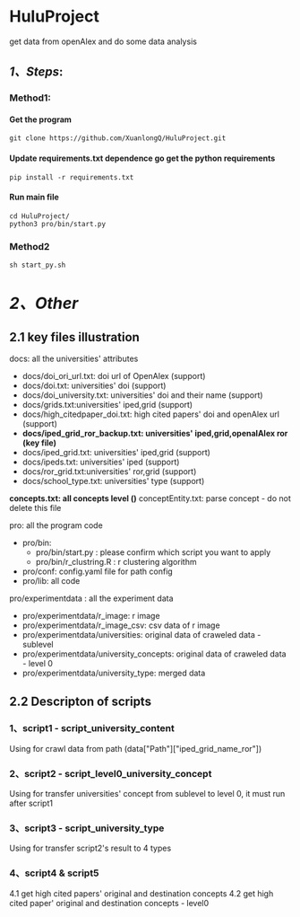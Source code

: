 # HuluProject
get data from openAlex and do some data analysis

## _1、Steps_:
### Method1:
#### Get the program
```
git clone https://github.com/XuanlongQ/HuluProject.git
```
#### Update requirements.txt dependence go get the python requirements
```
pip install -r requirements.txt
```
#### Run main file
```
cd HuluProject/
python3 pro/bin/start.py
```

### Method2 
```
sh start_py.sh
```

# _2、Other_
## 2.1 key files illustration
docs: all the universities' attributes
- docs/doi_ori_url.txt: doi url of OpenAlex (support)
- docs/doi.txt: universities' doi (support)
- docs/doi_university.txt: universities' doi and their name (support)
- docs/grids.txt:universities' iped,grid (support)
- docs/high_citedpaper_doi.txt: high cited papers' doi and openAlex url (support)
- **docs/iped_grid_ror_backup.txt: universities' iped,grid,openalAlex ror (key file)**
- docs/iped_grid.txt: universities' iped,grid (support)
- docs/ipeds.txt: universities' iped (support)
- docs/ror_grid.txt:universities' ror,grid (support)
- docs/school_type.txt: universities' type (support)


**concepts.txt: all concepts level ()**
conceptEntity.txt: parse concept - do not delete this file

pro: all the program code
- pro/bin: 
    - pro/bin/start.py : please confirm which script you want to apply
    - pro/bin/r_clustring.R : r clustering algorithm
- pro/conf: config.yaml file for path config
- pro/lib: all code 


pro/experimentdata : all the experiment data
- pro/experimentdata/r_image: r image
- pro/experimentdata/r_image_csv: csv data of r image
- pro/experimentdata/universities: original data of craweled data - sublevel
- pro/experimentdata/university_concepts: original data of craweled data - level 0
- pro/experimentdata/university_type: merged data

## 2.2 Descripton of scripts
### 1、script1 - script_university_content
Using for crawl data from path (data["Path"]["iped_grid_name_ror"])

### 2、script2 - script_level0_university_concept
Using for transfer universities' concept from sublevel to level 0, it must run after script1

### 3、script3 - script_university_type
Using for transfer script2's result to 4 types

### 4、script4 & script5 
4.1 get high cited papers' original and destination concepts
4.2 get high cited paper' original and destination concepts - level0